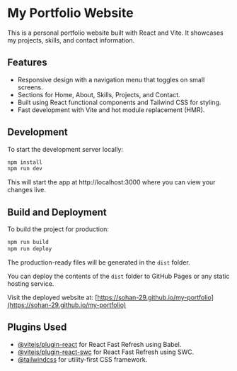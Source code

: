 # My Portfolio Website

This is a personal portfolio website built with React and Vite. It showcases my projects, skills, and contact information.

## Features

- Responsive design with a navigation menu that toggles on small screens.
- Sections for Home, About, Skills, Projects, and Contact.
- Built using React functional components and Tailwind CSS for styling.
- Fast development with Vite and hot module replacement (HMR).

## Development

To start the development server locally:

```bash
npm install
npm run dev
```

This will start the app at http://localhost:3000 where you can view your changes live.

## Build and Deployment

To build the project for production:

```bash
npm run build
npm run deploy
```

The production-ready files will be generated in the `dist` folder.

You can deploy the contents of the `dist` folder to GitHub Pages or any static hosting service.

Visit the deployed website at: [https://sohan-29.github.io/my-portfolio](https://sohan-29.github.io/my-portfolio)

## Plugins Used

- [@vitejs/plugin-react](https://github.com/vitejs/vite-plugin-react/blob/main/packages/plugin-react) for React Fast Refresh using Babel.
- [@vitejs/plugin-react-swc](https://github.com/vitejs/vite-plugin-react/blob/main/packages/plugin-react-swc) for React Fast Refresh using SWC.
- [@tailwindcss](https://tailwindcss.com/) for utility-first CSS framework.

